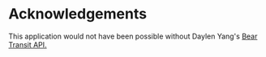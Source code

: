 Acknowledgements
================
This application would not have been possible without Daylen Yang's [Bear Transit API.](https://beartransit.daylen.com)
 

